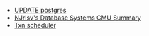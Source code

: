 - [UPDATE postgres](https://patrick.engineering/posts/postgres-internals/)
- [NJrlsv's Database Systems CMU Summary](https://github.com/NJrslv/bustub/tree/master/njrslv/CMU-Summary)
- [Txn scheduler](http://csci.viu.ca/~liuh/370/Lectures/Lec17-Transactions-2.pdf)